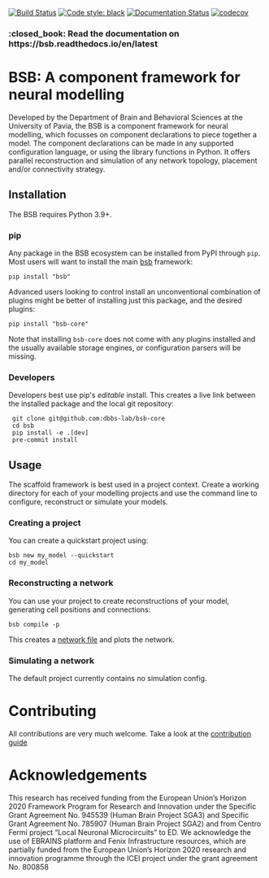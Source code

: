 [![Build Status](https://github.com/dbbs-lab/bsb-core/actions/workflows/main.yml/badge.svg)](https://github.com/dbbs-lab/bsb-core/actions/workflows/main.yml)
[![Code style: black](https://img.shields.io/badge/code%20style-black-000000.svg)](https://github.com/psf/black)
[![Documentation Status](https://readthedocs.org/projects/bsb/badge/?version=latest)](https://bsb.readthedocs.io/en/latest/?badge=latest)
[![codecov](https://codecov.io/gh/dbbs-lab/bsb-core/branch/main/graph/badge.svg)](https://codecov.io/gh/dbbs-lab/bsb-core)

<h3>:closed_book: Read the documentation on https://bsb.readthedocs.io/en/latest</h3>

# BSB: A component framework for neural modelling

Developed by the Department of Brain and Behavioral Sciences at the University of Pavia,
the BSB is a component framework for neural modelling, which focusses on component
declarations to piece together a model. The component declarations can be made in any
supported configuration language, or using the library functions in Python. It offers
parallel reconstruction and simulation of any network topology, placement and/or
connectivity strategy.


## Installation

The BSB requires Python 3.9+.

### pip

Any package in the BSB ecosystem can be installed from PyPI through `pip`. Most users
will want to install the main [bsb](https://pypi.org/project/bsb/) framework:

```
pip install "bsb"
```

Advanced users looking to control install an unconventional combination of plugins might
be better of installing just this package, and the desired plugins:

```
pip install "bsb-core"
```

Note that installing `bsb-core` does not come with any plugins installed and the usually
available storage engines, or configuration parsers will be missing.

### Developers

Developers best use pip's *editable* install. This creates a live link between the
installed package and the local git repository:

```
 git clone git@github.com:dbbs-lab/bsb-core
 cd bsb
 pip install -e .[dev]
 pre-commit install
```

## Usage

The scaffold framework is best used in a project context. Create a working directory for
each of your modelling projects and use the command line to configure, reconstruct or
simulate your models.

### Creating a project

You can create a quickstart project using:

```
bsb new my_model --quickstart
cd my_model
```

### Reconstructing a network

You can use your project to create reconstructions of your model, generating cell positions
and connections:

```
bsb compile -p
```

This creates a [network file](bsb.readthedocs.io/getting-started/networks.html) and plots the network.

### Simulating a network

The default project currently contains no simulation config.

# Contributing

All contributions are very much welcome.
Take a look at the [contribution guide](CONTRIBUTING.md)

# Acknowledgements

This research has received funding from the European Union’s Horizon 2020 Framework
Program for Research and Innovation under the Specific Grant Agreement No. 945539
(Human Brain Project SGA3) and Specific Grant Agreement No. 785907 (Human Brain
Project SGA2) and from Centro Fermi project “Local Neuronal Microcircuits” to ED. We
acknowledge the use of EBRAINS platform and Fenix Infrastructure resources, which are
partially funded from the European Union’s Horizon 2020 research and innovation
programme through the ICEI project under the grant agreement No. 800858
